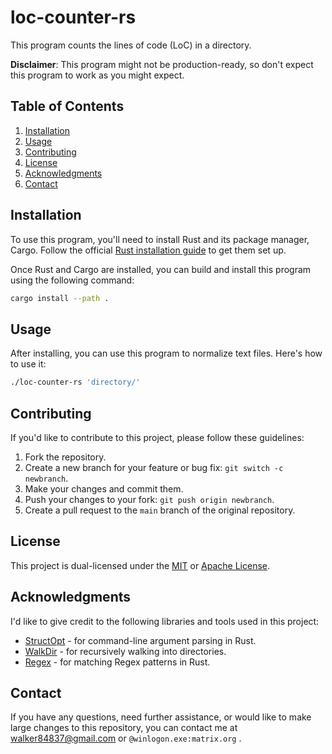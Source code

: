 # loc-counter-rs

This program counts the lines of code (LoC) in a directory.

**Disclaimer**: This program might not be production-ready, so don't expect this program to work as you might expect.

## Table of Contents

1.  [Installation](#installation)
2.  [Usage](#usage)
3.  [Contributing](#contributing)
4.  [License](#license)
5.  [Acknowledgments](#acknowledgments)
6.  [Contact](#contact)

## Installation

To use this program, you'll need to install Rust and its package manager, Cargo. Follow the official [Rust installation guide](https://www.rust-lang.org/tools/install) to get them set up.

Once Rust and Cargo are installed, you can build and install this program using the following command:

``` bash
cargo install --path .
```

## Usage

After installing, you can use this program to normalize text files. Here's how to use it:

``` bash
./loc-counter-rs 'directory/'
```

## Contributing

If you'd like to contribute to this project, please follow these guidelines:

1.  Fork the repository.
2.  Create a new branch for your feature or bug fix: `git switch -c newbranch`.
3.  Make your changes and commit them.
4.  Push your changes to your fork: `git push origin newbranch`.
5.  Create a pull request to the `main` branch of the original repository.

## License

This project is dual-licensed under the [MIT](LICENSE_MIT.md) or [Apache License](LICENSE_APACHE.md).

## Acknowledgments

I'd like to give credit to the following libraries and tools used in this project:

  - [StructOpt](https://crates.io/crates/structopt) - for command-line argument parsing in Rust.
  - [WalkDir](https://crates.io/crates/walkdir) - for recursively walking into directories.
  - [Regex](https://crates.io/crates/regex) - for matching Regex patterns in Rust.

## Contact

If you have any questions, need further assistance, or would like to make large changes to this repository, you can contact me at <walker84837@gmail.com> or `@winlogon.exe:matrix.org` <!-- on Element Chat -->.

